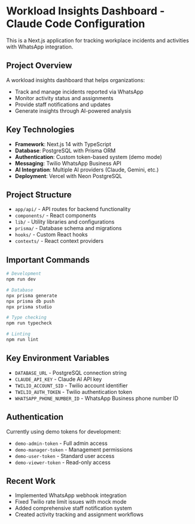 # Workload Insights Dashboard - Claude Code Configuration

This is a Next.js application for tracking workplace incidents and activities with WhatsApp integration.

## Project Overview

A workload insights dashboard that helps organizations:
- Track and manage incidents reported via WhatsApp
- Monitor activity status and assignments
- Provide staff notifications and updates
- Generate insights through AI-powered analysis

## Key Technologies

- **Framework**: Next.js 14 with TypeScript
- **Database**: PostgreSQL with Prisma ORM
- **Authentication**: Custom token-based system (demo mode)
- **Messaging**: Twilio WhatsApp Business API
- **AI Integration**: Multiple AI providers (Claude, Gemini, etc.)
- **Deployment**: Vercel with Neon PostgreSQL

## Project Structure

- `app/api/` - API routes for backend functionality
- `components/` - React components
- `lib/` - Utility libraries and configurations
- `prisma/` - Database schema and migrations
- `hooks/` - Custom React hooks
- `contexts/` - React context providers

## Important Commands

```bash
# Development
npm run dev

# Database
npx prisma generate
npx prisma db push
npx prisma studio

# Type checking
npm run typecheck

# Linting
npm run lint
```

## Key Environment Variables

- `DATABASE_URL` - PostgreSQL connection string
- `CLAUDE_API_KEY` - Claude AI API key
- `TWILIO_ACCOUNT_SID` - Twilio account identifier
- `TWILIO_AUTH_TOKEN` - Twilio authentication token
- `WHATSAPP_PHONE_NUMBER_ID` - WhatsApp Business phone number ID

## Authentication

Currently using demo tokens for development:
- `demo-admin-token` - Full admin access
- `demo-manager-token` - Management permissions
- `demo-user-token` - Standard user access
- `demo-viewer-token` - Read-only access

## Recent Work

- Implemented WhatsApp webhook integration
- Fixed Twilio rate limit issues with mock mode
- Added comprehensive staff notification system
- Created activity tracking and assignment workflows